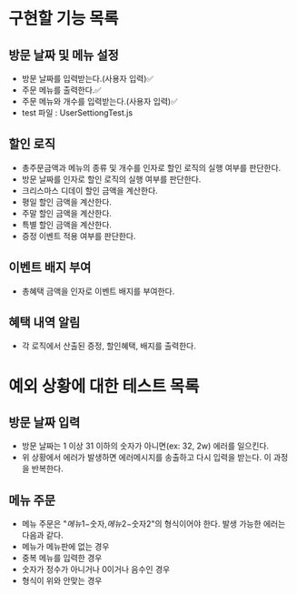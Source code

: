 # 구현할 기능 목록

## 방문 날짜 및 메뉴 설정

- 방문 날짜를 입력받는다.(사용자 입력)✅
- 주문 메뉴를 출력한다.✅
- 주문 메뉴와 개수를 입력받는다.(사용자 입력)✅
- test 파일 : UserSettiongTest.js

## 할인 로직

- 총주문금액과 메뉴의 종류 및 개수를 인자로 할인 로직의 실행 여부를 판단한다.
- 방문 날짜를 인자로 할인 로직의 실행 여부를 판단한다.
- 크리스마스 디데이 할인 금액을 계산한다.
- 평일 할인 금액을 계산한다.
- 주말 할인 금액을 계산한다.
- 특별 할인 금액을 계산한다.
- 증정 이벤트 적용 여부를 판단한다.

## 이벤트 배지 부여

- 총혜택 금액을 인자로 이벤트 배지를 부여한다.

## 혜택 내역 알림

- 각 로직에서 산출된 증정, 할인혜택, 배지를 출력한다.

# 예외 상황에 대한 테스트 목록

## 방문 날짜 입력

- 방문 날짜는 1 이상 31 이하의 숫자가 아니면(ex: 32, 2w) 에러를 일으킨다.
- 위 상황에서 에러가 발생하면 에러메시지를 송출하고 다시 입력을 받는다. 이 과정을 반복한다.

## 메뉴 주문

- 메뉴 주문은 "$메뉴1-$숫자,$메뉴2-$숫자2"의 형식이어야 한다. 발생 가능한 에러는 다음과 같다.
- 메뉴가 메뉴판에 없는 경우
- 중복 메뉴를 입력한 경우
- 숫자가 정수가 아니거나 0이거나 음수인 경우
- 형식이 위와 안맞는 경우
